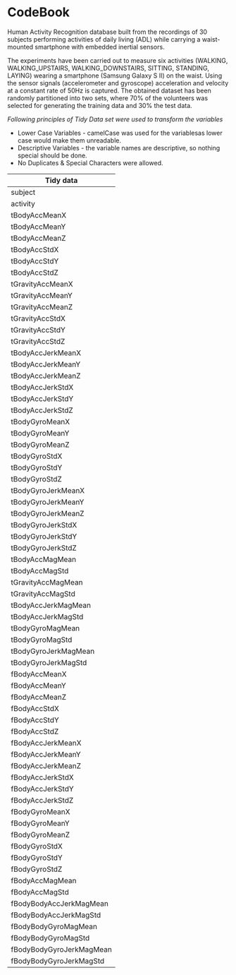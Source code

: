 CodeBook
====================

Human Activity Recognition database built from the recordings of 30 subjects performing activities of daily living (ADL) while carrying a waist-mounted smartphone with embedded inertial sensors.

The experiments have been carried out to measure six activities (WALKING, WALKING_UPSTAIRS, WALKING_DOWNSTAIRS, SITTING, STANDING, LAYING) wearing a smartphone (Samsung Galaxy S II) on the waist. Using the sensor signals (accelerometer and gyroscope) acceleration and velocity at a constant rate of 50Hz is captured. The obtained dataset has been randomly partitioned into two sets, where 70% of the volunteers was selected for generating the training data and 30% the test data. 

_Following principles of Tidy Data set were used to transform the variables_

- Lower Case Variables - camelCase was used for the variablesas lower case would make them unreadable. 
- Descriptive Variables - the variable names are descriptive, so nothing special should be done.
- No Duplicates & Special Characters were allowed.



|Tidy data|
|----------
| subject |
| activity |
| tBodyAccMeanX |
| tBodyAccMeanY |
| tBodyAccMeanZ |
| tBodyAccStdX |
| tBodyAccStdY |
| tBodyAccStdZ |
| tGravityAccMeanX |
| tGravityAccMeanY |
| tGravityAccMeanZ |
| tGravityAccStdX |
| tGravityAccStdY |
| tGravityAccStdZ |
| tBodyAccJerkMeanX |
| tBodyAccJerkMeanY |
| tBodyAccJerkMeanZ |
| tBodyAccJerkStdX |
| tBodyAccJerkStdY |
| tBodyAccJerkStdZ |
| tBodyGyroMeanX |
| tBodyGyroMeanY |
| tBodyGyroMeanZ |
| tBodyGyroStdX |
| tBodyGyroStdY |
| tBodyGyroStdZ |
| tBodyGyroJerkMeanX |
| tBodyGyroJerkMeanY |
| tBodyGyroJerkMeanZ |
| tBodyGyroJerkStdX |
| tBodyGyroJerkStdY |
| tBodyGyroJerkStdZ |
| tBodyAccMagMean |
| tBodyAccMagStd |
| tGravityAccMagMean |
| tGravityAccMagStd |
| tBodyAccJerkMagMean |
| tBodyAccJerkMagStd |
| tBodyGyroMagMean |
| tBodyGyroMagStd |
| tBodyGyroJerkMagMean |
| tBodyGyroJerkMagStd |
| fBodyAccMeanX |
| fBodyAccMeanY |
| fBodyAccMeanZ |
| fBodyAccStdX |
| fBodyAccStdY |
| fBodyAccStdZ |
| fBodyAccJerkMeanX |
| fBodyAccJerkMeanY |
| fBodyAccJerkMeanZ |
| fBodyAccJerkStdX |
| fBodyAccJerkStdY |
| fBodyAccJerkStdZ |
| fBodyGyroMeanX |
| fBodyGyroMeanY |
| fBodyGyroMeanZ |
| fBodyGyroStdX |
| fBodyGyroStdY |
| fBodyGyroStdZ |
| fBodyAccMagMean |
| fBodyAccMagStd |
| fBodyBodyAccJerkMagMean |
| fBodyBodyAccJerkMagStd |
| fBodyBodyGyroMagMean |
| fBodyBodyGyroMagStd |
| fBodyBodyGyroJerkMagMean |
| fBodyBodyGyroJerkMagStd |
